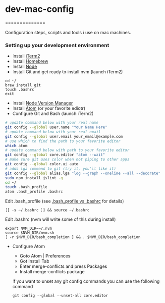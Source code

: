# dev-mac-config
==============

Configuration steps, scripts and tools i use on mac machines.

### Setting up your development environment

- Install [iTerm2](https://www.iterm2.com/)
- Install [Homebrew](http://brew.sh/)
- Install [Node](http://nodejs.org/)
- Install Git and get ready to install nvm (launch iTerm2)
```
cd ~/
brew install git
touch .bashrc
exit
```
- Install [Node Version Manager](https://github.com/creationix/nvm)
- Install [Atom](https://atom.io/) (or your favorite ediotr)
- Configure Git and Bash (launch iTerm2)
```bash
# update command below with your real name
git config --global user.name "Your Name Here"
# update command below with your real email
git config --global user.email your_email@example.com
# use which to find the path to your favorite editor
which atom
# update command below with path to your favorite editor
git config --global core.editor "atom --wait"
# make sure git uses color when not piping to other apps
git config --global color.ui auto
# adds lga command to git (try it, you'll like it)
git config --global alias.lga "log --graph --oneline --all --decorate"
sudo npm install jslint -g
cd ~/
touch .bash_profile
atom .bash_profile .bashrc
```
Edit .bash_profile (see [.bash_profile vs .bashrc](http://www.joshstaiger.org/archives/2005/07/bash_profile_vs.html) for details)
```
[[ -s ~/.bashrc ]] && source ~/.bashrc
```
Edit .bashrc (nvm will write some of this during install)
```
export NVM_DIR=~/.nvm
source $NVM_DIR/nvm.sh
[ -r $NVM_DIR/bash_completion ] && . $NVM_DIR/bash_completion
```
- Configure Atom
  - Goto Atom | Preferences
  - Got Install Tab
  - Enter merge-conflicts and press Packages
  - Install merge-conflicts package

  If you want to unset any git config commands you can use the following command
  ```
  git config --global --unset-all core.editor
  ```
